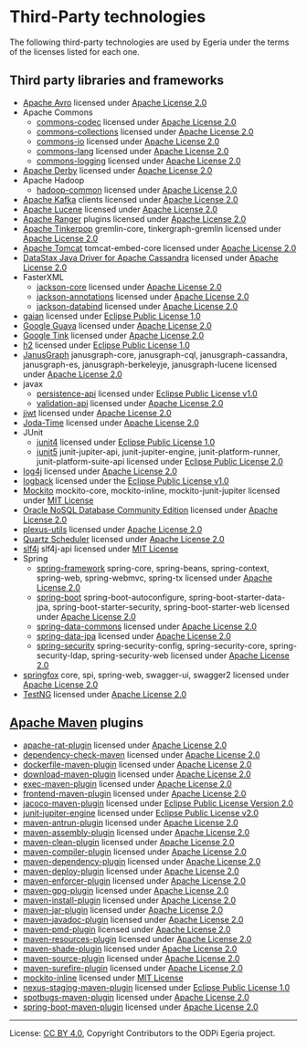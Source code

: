 <!-- SPDX-License-Identifier: CC-BY-4.0 -->
<!-- Copyright Contributors to the ODPi Egeria project. -->

# Third-Party technologies

The following third-party technologies are used by Egeria under the terms of the licenses listed
for each one.

## Third party libraries and frameworks

- [Apache Avro](https://github.com/apache/avro) licensed under [Apache License 2.0](https://github.com/apache/avro/blob/master/LICENSE.txt)
- Apache Commons
    - [commons-codec](https://github.com/apache/commons-codec) licensed under [Apache License 2.0](https://github.com/apache/commons-codec/blob/master/LICENSE.txt)
    - [commons-collections](https://github.com/apache/commons-collections) licensed under [Apache License 2.0](https://github.com/apache/commons-collections/blob/master/LICENSE.txt)
    - [commons-io](https://github.com/apache/commons-io) licensed under [Apache License 2.0](https://github.com/apache/commons-io/blob/master/LICENSE.txt)
    - [commons-lang](https://github.com/apache/commons-lang) licensed under [Apache License 2.0](https://github.com/apache/commons-lang/blob/master/LICENSE.txt)
    - [commons-logging](https://github.com/apache/commons-logging) licensed under [Apache License 2.0](https://github.com/apache/commons-logging/blob/master/LICENSE.txt)
- [Apache Derby](https://github.com/apache/derby) licensed under [Apache License 2.0](https://github.com/apache/derby/blob/trunk/LICENSE)
- Apache Hadoop
    - [hadoop-common](https://github.com/apache/hadoop-common) licensed under [Apache License 2.0](https://search.maven.org/artifact/org.apache.hadoop/hadoop-common/3.2.1/jar)
- [Apache Kafka](https://github.com/apache/kafka) clients licensed under [Apache License 2.0](https://github.com/apache/kafka/blob/trunk/LICENSE)
- [Apache Lucene](https://github.com/apache/lucene-solr) licensed under [Apache License 2.0](https://search.maven.org/artifact/org.apache.lucene/lucene-analyzers-common/8.2.0/jar)
- [Apache Ranger](https://github.com/apache/ranger) plugins licensed under [Apache License 2.0](https://github.com/apache/ranger/blob/master/LICENSE.txt)
- [Apache Tinkerpop](https://github.com/apache/tinkerpop) gremlin-core, tinkergraph-gremlin licensed under [Apache License 2.0](https://github.com/apache/tinkerpop/blob/master/LICENSE)
- [Apache Tomcat](https://github.com/apache/tomcat) tomcat-embed-core licensed under [Apache License 2.0](https://github.com/apache/tomcat/blob/master/LICENSE)
- [DataStax Java Driver for Apache Cassandra](https://github.com/datastax/java-driver) licensed under [Apache License 2.0](https://github.com/datastax/java-driver/blob/4.x/LICENSE)
- FasterXML
    - [jackson-core](https://github.com/FasterXML/jackson-core) licensed under [Apache License 2.0](https://github.com/FasterXML/jackson-core/blob/master/LICENSE)
    - [jackson-annotations](https://github.com/FasterXML/jackson-annotations) licensed under [Apache License 2.0](https://github.com/FasterXML/jackson-annotations/blob/master/LICENSE)
    - [jackson-databind](https://github.com/FasterXML/jackson-databind) licensed under [Apache License 2.0](https://github.com/FasterXML/jackson-databind/blob/master/LICENSE)
- [gaian](https://github.com/gaiandb/gaiandb) licensed under [Eclipse Public License 1.0](https://github.com/gaiandb/gaiandb/blob/master/LICENSE/LICENSE)
- [Google Guava](https://github.com/google/guava) licensed under [Apache License 2.0](https://github.com/google/guava/blob/master/COPYING)
- [Google Tink](https://github.com/google/tink) licensed under [Apache License 2.0](https://github.com/google/tink/blob/master/LICENSE)
- [h2](https://h2database.com) licensed under [Eclipse Public License 1.0](https://h2database.com/html/license.html)
- [JanusGraph](https://github.com/JanusGraph/janusgraph) janusgraph-core, janusgraph-cql, janusgraph-cassandra, janusgraph-es, janusgraph-berkeleyje, janusgraph-lucene licensed under [Apache License 2.0](https://github.com/JanusGraph/janusgraph/blob/master/LICENSE.txt)
- javax
    - [persistence-api](https://github.com/javaee/jpa-spec) licensed under [Eclipse Public License v1.0](https://search.maven.org/artifact/javax.persistence/javax.persistence-api/2.2/jar)
    - [validation-api](https://github.com/eclipse-ee4j/beanvalidation-api) licensed under [Apache License 2.0](https://github.com/eclipse-ee4j/beanvalidation-api/blob/master/license.txt)
- [jjwt](https://github.com/jwtk/jjwt) licensed under [Apache License 2.0](https://github.com/jwtk/jjwt/blob/master/LICENSE)
- [Joda-Time](https://github.com/JodaOrg/joda-time) licensed under [Apache License 2.0](https://github.com/JodaOrg/joda-time/blob/master/LICENSE.txt)
- JUnit
    - [junit4](https://github.com/junit-team/junit4) licensed under [Eclipse Public License 1.0](https://github.com/junit-team/junit4/blob/main/LICENSE-junit.txt)
    - [junit5](https://github.com/junit-team/junit5) junit-jupiter-api, junit-jupiter-engine, junit-platform-runner, junit-platform-suite-api licensed under [Eclipse Public License 2.0](https://github.com/junit-team/junit5/blob/main/LICENSE.md)
- [log4j](https://github.com/apache/log4j) licensed under [Apache License 2.0](https://github.com/apache/log4j/blob/trunk/LICENSE)
- [logback](https://github.com/qos-ch/logback) licensed under the [Eclipse Public License v1.0](https://github.com/qos-ch/logback/blob/master/LICENSE.txt)
- [Mockito](https://github.com/mockito/mockito) mockito-core, mockito-inline, mockito-junit-jupiter licensed under [MIT License](https://github.com/mockito/mockito/blob/release/3.x/LICENSE)
- [Oracle NoSQL Database Community Edition](https://www.oracle.com/database/technologies/nosql-database-server-downloads.html) licensed under [Apache License 2.0](https://www.apache.org/licenses/LICENSE-2.0)
- [plexus-utils](https://github.com/codehaus-plexus/plexus-utils) licensed under [Apache License 2.0](https://search.maven.org/artifact/org.codehaus.plexus/plexus-utils/3.3.0/jar)
- [Quartz Scheduler](https://github.com/quartz-scheduler/quartz) licensed under [Apache License 2.0](https://github.com/quartz-scheduler/quartz/blob/master/docs/license.adoc)
- [slf4j](https://github.com/qos-ch/slf4j) slf4j-api licensed under [MIT License](https://github.com/qos-ch/slf4j/blob/master/LICENSE.txt)
- Spring
    - [spring-framework](https://github.com/spring-projects/spring-framework) spring-core, spring-beans, spring-context, spring-web, spring-webmvc, spring-tx licensed under [Apache License 2.0](https://github.com/spring-projects/spring-framework/blob/master/LICENSE.txt)
    - [spring-boot](https://github.com/spring-projects/spring-boot) spring-boot-autoconfigure, spring-boot-starter-data-jpa, spring-boot-starter-security, spring-boot-starter-web licensed under [Apache License 2.0](https://github.com/spring-projects/spring-boot/blob/master/LICENSE.txt)
    - [spring-data-commons](https://github.com/spring-projects/spring-data-commons) licensed under [Apache License 2.0](https://www.apache.org/licenses/LICENSE-2.0.html)
    - [spring-data-jpa](https://github.com/spring-projects/spring-data-jpa) licensed under [Apache License 2.0](https://www.apache.org/licenses/LICENSE-2.0.html)
    - [spring-security](https://github.com/spring-projects/spring-security) spring-security-config, spring-security-core, spring-security-ldap, spring-security-web licensed under [Apache License 2.0](https://github.com/spring-projects/spring-security/blob/master/LICENSE.txt)
- [springfox](https://github.com/springfox/springfox) core, spi, spring-web, swagger-ui, swagger2 licensed under [Apache License 2.0](https://github.com/springfox/springfox/blob/master/LICENSE)
- [TestNG](https://github.com/cbeust/testng) licensed under [Apache License 2.0](https://github.com/cbeust/testng/blob/master/LICENSE.txt)

## [Apache Maven](https://github.com/apache/maven) plugins

- [apache-rat-plugin](https://github.com/apache/creadur-rat) licensed under [Apache License 2.0](https://github.com/apache/creadur-rat/blob/master/LICENSE)
- [dependency-check-maven](https://github.com/jeremylong/DependencyCheck) licensed under [Apache License 2.0](https://github.com/jeremylong/DependencyCheck/blob/master/LICENSE.txt)
- [dockerfile-maven-plugin](https://github.com/spotify/dockerfile-maven) licensed under [Apache License 2.0](https://github.com/spotify/dockerfile-maven/blob/master/LICENSE)
- [download-maven-plugin](https://github.com/maven-download-plugin/maven-download-plugin) licensed under [Apache License 2.0](https://search.maven.org/artifact/com.googlecode.maven-download-plugin/download-maven-plugin/1.4.2/jar)
- [exec-maven-plugin](https://github.com/mojohaus/exec-maven-plugin) licensed under [Apache License 2.0](https://github.com/mojohaus/exec-maven-plugin)
- [frontend-maven-plugin](https://github.com/eirslett/frontend-maven-plugin) licensed under [Apache License 2.0](https://github.com/eirslett/frontend-maven-plugin/blob/master/LICENSE)
- [jacoco-maven-plugin](https://github.com/jacoco/jacoco) licensed under [Eclipse Public License Version 2.0](https://github.com/jacoco/jacoco/blob/master/LICENSE.md)
- [junit-jupiter-engine](https://github.com/junit-team/junit5) licensed under [Eclipse Public License v2.0](https://github.com/junit-team/junit5/blob/master/LICENSE.md)
- [maven-antrun-plugin](https://github.com/apache/maven-antrun-plugin) licensed under [Apache License 2.0](https://www.apache.org/licenses/LICENSE-2.0)
- [maven-assembly-plugin](https://github.com/apache/maven-assembly-plugin) licensed under [Apache License 2.0](https://www.apache.org/licenses/LICENSE-2.0)
- [maven-clean-plugin](https://github.com/apache/maven-clean-plugin) licensed under [Apache License 2.0](https://search.maven.org/artifact/org.apache.maven.plugins/maven-clean-plugin/3.1.0/maven-plugin)
- [maven-compiler-plugin](https://github.com/apache/maven-compiler-plugin/) licensed under [Apache License 2.0](https://www.apache.org/licenses/LICENSE-2.0)
- [maven-dependency-plugin](https://github.com/apache/maven-dependency-plugin) licensed under [Apache License 2.0](https://www.apache.org/licenses/LICENSE-2.0)
- [maven-deploy-plugin](https://github.com/apache/maven-deploy-plugin) licensed under [Apache License 2.0](https://www.apache.org/licenses/LICENSE-2.0)
- [maven-enforcer-plugin](https://github.com/apache/maven-enforcer) licensed under [Apache License 2.0](https://github.com/apache/maven-enforcer/blob/master/LICENSE)
- [maven-gpg-plugin](https://github.com/apache/maven-gpg-plugin) licensed under [Apache License 2.0](https://www.apache.org/licenses/LICENSE-2.0)
- [maven-install-plugin](https://github.com/apache/maven-install-plugin) licensed under [Apache License 2.0](https://github.com/apache/maven-install-plugin/blob/master/LICENSE)
- [maven-jar-plugin](https://github.com/apache/maven-jar-plugin) licensed under [Apache License 2.0](https://www.apache.org/licenses/LICENSE-2.0)
- [maven-javadoc-plugin](https://github.com/apache/maven-javadoc-plugin) licensed under [Apache License 2.0](https://www.apache.org/licenses/LICENSE-2.0)
- [maven-pmd-plugin](https://github.com/apache/maven-pmd-plugin) licensed under [Apache License 2.0](https://www.apache.org/licenses/LICENSE-2.0)
- [maven-resources-plugin](https://github.com/apache/maven-resources-plugin) licensed under [Apache License 2.0](https://www.apache.org/licenses/LICENSE-2.0)
- [maven-shade-plugin](https://github.com/apache/maven-shade-plugin) licensed under [Apache License 2.0](https://www.apache.org/licenses/LICENSE-2.0)
- [maven-source-plugin](https://github.com/apache/maven-source-plugin) licensed under [Apache License 2.0](https://www.apache.org/licenses/LICENSE-2.0)
- [maven-surefire-plugin](https://github.com/apache/maven-surefire) licensed under [Apache License 2.0](https://www.apache.org/licenses/LICENSE-2.0)
- [mockito-inline](https://github.com/mockito/mockito) licensed under [MIT License](https://github.com/mockito/mockito/blob/release/3.x/LICENSE) 
- [nexus-staging-maven-plugin](https://github.com/sonatype/nexus-maven-plugins/tree/master/staging/maven-plugin) licensed under [Eclipse Public License 1.0](https://mvnrepository.com/artifact/org.sonatype.plugins/nexus-staging-maven-plugin)
- [spotbugs-maven-plugin](https://github.com/spotbugs/spotbugs-maven-plugin) licensed under [Apache License 2.0](https://github.com/spotbugs/spotbugs-maven-plugin/blob/spotbugs/LICENSE)
- [spring-boot-maven-plugin](https://github.com/spring-projects/spring-boot/tree/master/spring-boot-project/spring-boot-tools/spring-boot-maven-plugin) licensed under [Apache License 2.0](https://github.com/spring-projects/spring-boot/blob/master/LICENSE.txt)

----
License: [CC BY 4.0](https://creativecommons.org/licenses/by/4.0/),
Copyright Contributors to the ODPi Egeria project.
